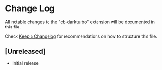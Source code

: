 # Change Log

All notable changes to the "cb-darkturbo" extension will be documented in this file.

Check [Keep a Changelog](http://keepachangelog.com/) for recommendations on how to structure this file.

## [Unreleased]

- Initial release
